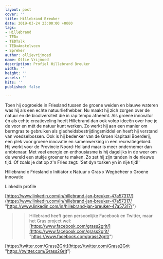 ```yaml
---
layout: post
cover: ''
title: Hillebrand Breuker
date: 2019-03-24 23:00:00 +0000
tags:
- Hillebrand
- TEDx
- TEDTalk
- TEDxAmstelveen
- Spreker
author: ollievrijmoed
name: Ollie Vrijmoed
description: Profiel Hillebrand Breuker
width: ''
height: ''
assets: ''
hits: ''
published: false

---
```

Toen hij opgroeide in Friesland tussen de groene weiden en blauwe wateren was hij als een echte natuurliefhebber. Nu maakt hij zich zorgen over de natuur en de biodiversiteit die in rap tempo afneemt. Als groene innovator én als echte creatieveling heeft Hillebrand dan ook volop ideeën over hoe je de voor en mét de natuur kunt werken. Zo werkt hij aan een manier om bermgras te gebruiken als gladheidsbestrijdingsmiddel en heeft hij verstand van voedselbossen. Ook is hij bedenker van de Groen Kapitaal Boerderij, een plek voor groene innovatie en samenwerking in een recreatiegebied.   
 Hij werkt voor de Provincie Noord-Holland maar is meer ondernemer dan ambtenaar. Met veel energie en enthousiasme is hij dagelijks in de weer om de wereld een stukje groener te maken. Zo zet hij zijn tanden in de nieuwe tijd. Of zoals je dat op z'n Fries zegt: 'Set dyn tosken yn in nije tijd!'

Hillebrand x Friesland x Initiator x Natuur x Gras x Wegbeheer x Groene innovatie

LinkedIn profile

[https://www.linkedin.com/in/hillebrand-jan-breuker-47a57317/](https://www.linkedin.com/in/hillebrand-jan-breuker-47a57317/ "https://www.linkedin.com/in/hillebrand-jan-breuker-47a57317/")

>> Hillebrand heeft geen persoonlijke Facebook en Twitter, maar het Gras project wel:   
 [https://www.facebook.com/grass2grit/](https://www.facebook.com/grass2grit/ "https://www.facebook.com/grass2grit/")

[https://twitter.com/Grass2Grit](https://twitter.com/Grass2Grit "https://twitter.com/Grass2Grit")